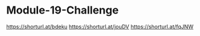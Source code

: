 # Module-19-Challenge
https://shorturl.at/bdeku
https://shorturl.at/jouDV
https://shorturl.at/fqJNW
